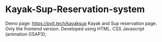 # Kayak-Sup-Reservation-system

Demo page: https://pvit.tech/kayaksup
Kayak and Sup reservation page. Only the frontend version. Developed using HTML. CSS Javascript (animation GSAP3);
